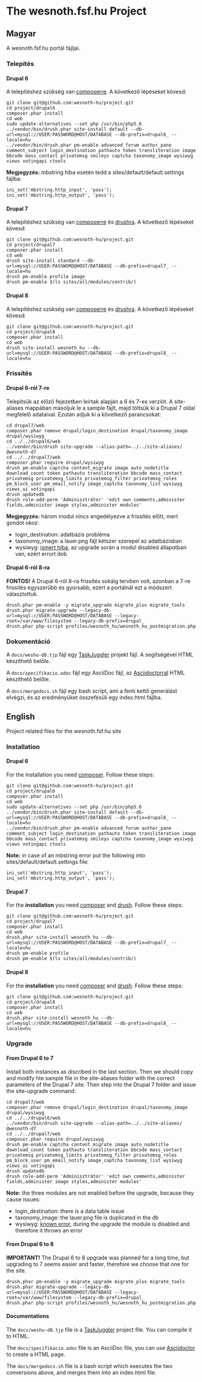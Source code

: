 # The wesnoth.fsf.hu Project

## Magyar

A wesnoth.fsf.hu portál fájljai.

### Telepítés

#### Drupal 6

A telepítéshez szükség van [composerre](http://getcomposer.org/). A következő lépéseket kövesd:

```shell
git clone git@github.com:wesnoth-hu/project.git
cd project/drupal6
composer.phar install
cd web
sudo update-alternatives --set php /usr/bin/php5.6
../vendor/bin/drush.phar site-install default --db-url=mysql://USER:PASSWORD@HOST/DATABASE --db-prefix=drupal6_ --locale=hu
../vendor/bin/drush.phar pm-enable advanced_forum author_pane comment_subject login_destination pathauto token transliteration image bbcode mass_contact privatemsg smileys captcha taxonomy_image wysiwyg views votingapi ctools
```

__Megjegyzés:__ mbstring hiba esetén tedd a sites/default/default.settings fájlba:
```shell
ini_set('mbstring.http_input', 'pass');
ini_set('mbstring.http_output', 'pass');
```

#### Drupal 7

A telepítéshez szükség van [composerre](http://getcomposer.org/) és [drushra](http://www.drush.org/en/master/). A következő lépéseket kövesd:

```shell
git clone git@github.com:wesnoth-hu/project.git
cd project/drupal7
composer.phar install
cd web
drush site-install standard --db-url=mysql://USER:PASSWORD@HOST/DATABASE --db-prefix=drupal7_ --locale=hu
drush pm-enable profile image
drush pm-enable $(ls sites/all/modules/contrib/)
```

#### Drupal 8

A telepítéshez szükség van [composerre](http://getcomposer.org/) és [drushra](http://www.drush.org/en/master/). A következő lépéseket kövesd:

```shell
git clone git@github.com:wesnoth-hu/project.git
cd project/drupal8
composer.phar install
cd web
drush site-install wesnoth_hu --db-url=mysql://USER:PASSWORD@HOST/DATABASE --db-prefix=drupal8_ --locale=hu
```

### Frissítés

#### Drupal 6-ról 7-re

Telepítsük az előző fejezetben leírtak alapján a 6 és 7-es verziót. A site-aliases mappában másoljuk le a sample fájlt, majd töltsük ki a Drupal 7 oldal megfelelő adataival. Ezután adjuk ki a következő parancsokat:

```shell
cd drupal7/web
composer.phar remove drupal/login_destination drupal/taxonomy_image drupal/wysiwyg
cd ../../drupal6/web
../vendor/bin/drush site-upgrade --alias-path=../../site-aliases/ @wesnoth-d7
cd ../../drupal7/web
composer.phar require drupal/wysiwyg
drush pm-enable captcha content_migrate image auto_nodetitle download_count token pathauto transliteration bbcode mass_contact privatemsg privatemsg_limits privatemsg_filter privatemsg_roles pm_block_user pm_email_notify image_captcha taxonomy_list wysiwyg views_ui votingapi
drush updatedb
drush role-add-perm 'Adminisztrátor' 'edit own comments,administer fields,administer image styles,administer modules'
```

__Megjegyzés:__ három modul nincs engedélyezve a frissítés előtt, mert gondot okoz:
* login_destination: adatbázis probléma
* taxonomy_image: a lauer.png fájl kétszer szerepel az adatbázisban
* wysiwyg: [ismert hiba](https://www.drupal.org/project/wysiwyg/issues/2878771), az upgrade során a modul disabled állapotban van, ezért errort dob

#### Drupal 6-ról 8-ra

__FONTOS!__ A Drupal 6-ról 8-ra frissítés sokáig tervben volt, azonban a 7-re frissítés egyszerűbb és gyorsabb, ezért a portálnál ezt a módszert választottuk.

```shell
drush.phar pm-enable -y migrate_upgrade migrate_plus migrate_tools
drush.phar migrate-upgrade --legacy-db-url=mysql://USER:PASSWORD@HOST/DATABASE --legacy-root=/var/www/filesystem --legacy-db-prefix=drupal_
drush.phar php-script profiles/wesnoth_hu/wesnoth_hu_postmigration.php
```

### Dokumentáció

A `docs/weshu-d8.tjp` fájl egy [TaskJuggler](http://www.taskjuggler.org/) projekt fájl. A segítségével HTML készíthető belőle.

A `docs/specifikacio.adoc` fájl egy AsciiDoc fájl, az [Asciidoctorral](http://asciidoctor.org/) HTML készíthető belőle.

A `docs/mergedocs.sh` fájl egy bash script, ami a fenti kettő generálást elvégzi, és az eredményüket összefésüli egy index.html fájlba.

## English

Project related files for the wesnoth.fsf.hu site

### Installation

#### Drupal 6

For the installation you need [composer](http://getcomposer.org). Follow these steps:

```shell
git clone git@github.com:wesnoth-hu/project.git
cd project/drupal6
composer.phar install
cd web
sudo update-alternatives --set php /usr/bin/php5.6
../vendor/bin/drush.phar site-install default --db-url=mysql://USER:PASSWORD@HOST/DATABASE --db-prefix=drupal6_ --locale=hu
../vendor/bin/drush.phar pm-enable advanced_forum author_pane comment_subject login_destination pathauto token transliteration image bbcode mass_contact privatemsg smileys captcha taxonomy_image wysiwyg views votingapi ctools
```

__Note:__ in case of an mbstring error put the following into sites/default/default.settings file:
```shell
ini_set('mbstring.http_input', 'pass');
ini_set('mbstring.http_output', 'pass');
```

#### Drupal 7

For the __installation__ you need [composer](http://getcomposer.org) and [drush](http://www.drush.org/en/master). Follow these steps:

```shell
git clone git@github.com:wesnoth-hu/project.git
cd project/drupal7
composer.phar install
cd web
drush.phar site-install wesnoth_hu --db-url=mysql://USER:PASSWORD@HOST/DATABASE --db-prefix=drupal7_ --locale=hu
drush pm-enable profile
drush pm-enable $(ls sites/all/modules/contrib/)
```

#### Drupal 8

For the __installation__ you need [composer](http://getcomposer.org) and [drush](http://www.drush.org/en/master). Follow these steps:

```shell
git clone git@github.com:wesnoth-hu/project.git
cd project/drupal8
composer.phar install
cd web
drush.phar site-install wesnoth_hu --db-url=mysql://USER:PASSWORD@HOST/DATABASE --db-prefix=drupal8_ --locale=hu
```

### Upgrade

#### From Drupal 6 to 7

Install both instances as discribed in the last section. Then we should copy and modify hte sample file in the site-aliases folder with the correct parameters of the Drupal 7 site. Then step into the Drupal 7 folder and issue the site-upgrade command:

```shell
cd drupal7/web
composer.phar remove drupal/login_destination drupal/taxonomy_image drupal/wysiwyg
cd ../../drupal6/web
../vendor/bin/drush site-upgrade --alias-path=../../site-aliases/ @wesnoth-d7
cd ../../drupal7/web
composer.phar require drupal/wysiwyg
drush pm-enable captcha content_migrate image auto_nodetitle download_count token pathauto transliteration bbcode mass_contact privatemsg privatemsg_limits privatemsg_filter privatemsg_roles pm_block_user pm_email_notify image_captcha taxonomy_list wysiwyg views_ui votingapi
drush updatedb
drush role-add-perm 'Adminisztrátor' 'edit own comments,administer fields,administer image styles,administer modules'
```

__Note:__ the three modules are not enabled before the upgrade, because they cause issues:
* login_destination: there is a data table issue
* taxonomy_image: the lauer.png file is duplicated in the db
* wysiwyg: [known error](https://www.drupal.org/project/wysiwyg/issues/2878771), during the upgrade the module is disabled and therefore it throws an error

#### From Drupal 6 to 8

__IMPORTANT!__ The Drupal 6 to 8 upgrade was planned for a long time, but upgrading to 7 seems easier and faster, therefore we choose that one for the site.

```shell
drush.phar pm-enable -y migrate_upgrade migrate_plus migrate_tools
drush.phar migrate-upgrade --legacy-db-url=mysql://USER:PASSWORD@HOST/DATABASE --legacy-root=/var/www/filesystem --legacy-db-prefix=drupal_
drush.phar php-script profiles/wesnoth_hu/wesnoth_hu_postmigration.php
```

#### Documentations

The `docs/weshu-d8.tjp` file is a [TaskJuggler](http://www.taskjuggler.org/) project file. You can compile it to HTML.

The `docs/specifikacio.adoc` file is an AsciiDoc file, you can use [Asciidoctor](http://asciidoctor.org/) to create a HTML page.

The `docs/mergedocs.sh` file is a bash script which executes the two conversions above, and merges them into an index.html file.
